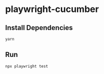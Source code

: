 # playwright-cucumber

## Install Dependencies

```bash
yarn
```

## Run

```bash
npx playwright test
```
